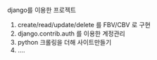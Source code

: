 # 
django를 이용한 프로젝트 
1. create/read/update/delete 를 FBV/CBV 로 구현
2. django.contrib.auth 를 이용한 계정관리
3. python 크롤링을 더해 사이트만들기 
4. ....
